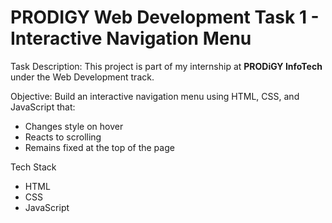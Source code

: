 
# PRODIGY Web Development Task 1 - Interactive Navigation Menu

Task Description:
 This project is part of my internship at **PRODiGY InfoTech** under the Web Development track.



Objective:
 Build an interactive navigation menu using HTML, CSS, and JavaScript that:
- Changes style on hover
- Reacts to scrolling
- Remains fixed at the top of the page


 Tech Stack

- HTML
- CSS
- JavaScript









